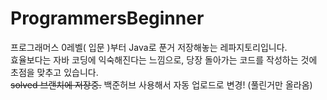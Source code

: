 # ProgrammersBeginner
프로그래머스 0레벨( 입문 )부터 Java로 푼거 저장해놓는 레파지토리입니다.  
효율보다는 자바 코딩에 익숙해진다는 느낌으로, 당장 돌아가는 코드를 작성하는 것에 초점을 맞추고 있습니다.  
~~solved 브랜치에 저장중.~~ 백준허브 사용해서 자동 업로드로 변경! (풀린거만 올라옴)  
